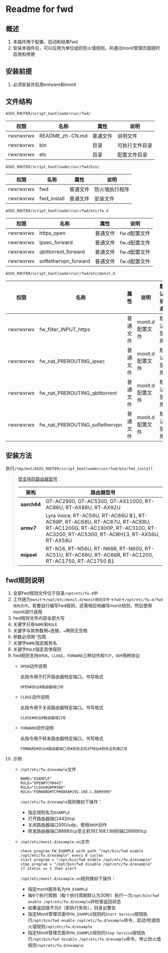 # Readme for fwd

## 概述

1. 本插件用于配置、启动和结束fwd
2. 安装本插件后，可以应用为单位组织防火墙规则，并通过monit管理页面随时启用和停用

## 安装前提

1. 必须安装并启用entware和monit

## 文件结构

`ASUS_ROUTER/script_bootloader/usr/fwd/`

| 权限      | 名称            | 属性     | 说明           |
| --------- | --------------- | -------- | -------------- |
| rwxrwxrwx | README_zh-CN.md | 普通文件 | 说明文件       |
| rwxrwxrwx | bin             | 目录     | 可执行文件目录 |
| rwxrwxrwx | etc             | 目录     | 配置文件目录   |

`ASUS_ROUTER/script_bootloader/usr/fwd/bin/`

| 权限      | 名称        | 属性     | 说明           |
| --------- | ----------- | -------- | -------------- |
| rwxrwxrwx | fwd         | 普通文件 | 防火墙执行程序 |
| rwxrwxrwx | fwd_install | 普通文件 | 安装文件       |

`ASUS_ROUTER/script_bootloader/usr/fwd/etc/fw.d`

| 权限      | 名称                 | 属性     | 说明         |
| --------- | -------------------- | -------- | ------------ |
| rwxrwxrwx | https_open           | 普通文件 | fw.d配置文件 |
| rwxrwxrwx | ipsec_forward        | 普通文件 | fw.d配置文件 |
| rwxrwxrwx | qbittorrent_forward  | 普通文件 | fw.d配置文件 |
| rwxrwxrwx | softethervpn_forward | 普通文件 | fw.d配置文件 |

`ASUS_ROUTER/script_bootloader/usr/fwd/etc/monit.d`

| 权限      | 名称                           | 属性     | 说明            | 默认状态 |
| --------- | ------------------------------ | -------- | --------------- | -------- |
| rwxrwxrwx | fw_filter_INPUT_https          | 普通文件 | monit.d配置文件 | 默认禁用 |
| rwxrwxrwx | fw_nat_PREROUTING_ipsec        | 普通文件 | monit.d配置文件 | 默认禁用 |
| rwxrwxrwx | fw_nat_PREROUTING_qbittorrent  | 普通文件 | monit.d配置文件 | 默认禁用 |
| rwxrwxrwx | fw_nat_PREROUTING_softethervpn | 普通文件 | monit.d配置文件 | 默认禁用 |

## 安装方法

执行`/tmp/mnt/ASUS_ROUTER/script_bootloader/usr/fwd/bin/fwd_install`

   > [受支持的路由器型号](https://github.com/Entware/Entware/wiki/Install-on-Asus-stock-firmware)：
   >
   > | 架构        | 路由器型号                                                                                                                                                        |
   > | ----------- | ----------------------------------------------------------------------------------------------------------------------------------------------------------------- |
   > | **aarch64** | GT-AC2900, GT-AC5300, GT-AX11000, RT-AC86U, RT-AX88U, RT-AX92U                                                                                                    |
   > | **armv7**   | Lyra Voice, RT-AC56U, RT-AC66U B1, RT-AC68P, RT-AC68U, RT-AC87U, RT-AC88U, RT-AC1200G, RT-AC1900P, RT-AC3100, RT-AC3200, RT-AC5300, RT-ACRH13, RT-AX56U, RT-AX58U |
   > | **mipsel**  | RT-N16, RT-N56U, RT-N66R, RT-N600, RT-AC51U, RT-AC66U, RT-AC66R, RT-AC1200, RT-AC1750, RT-AC1750 B1                                                               |

## fwd规则说明

1. 全部fwd规则文件位于目录`/opt/etc/fw.d`中
2. 工作链为`monit`->`/opt/etc/monit.d/monit规则文件`->`fwd`->`/opt/etc/fw.d/fwd规则文件`。若要自行编写fwd规则，还需相应地编写monit规则，然后使用monit进行调用
3. fwd规则文件内容全部大写
4. 关键字只有`NAME`和`RULE`
5. 关键字与其参数用`=`连接，`=`两侧无空格
6. 参数必须用`"`包围
7. 关键字`NAME`指定服务名
8. 关键字`RULE`指定具体规则
9. fwd规则支持`OPEN`，`CLOSE`，`FORWARD`三种动作和`TCP`，`UDP`两种协议
   - `OPEN`动作说明
            
     此指令用于打开路由器特定端口。书写格式
     ```
     OPEN#协议#路由器端口号
     ```

   - `CLOSE`动作说明
            
     此指令用于关闭路由器特定端口。书写格式
     ```
     CLOSE#协议#路由器端口号
     ```

   - `FORWARD`动作说明
            
     此指令用于转发路由器特定端口。书写格式
     ```
     FORWARD#协议#路由器端口号#目标主机IP地址#目标主机端口号
     ```
10. 示例
    - `/opt/etc/fw.d/example`文件
      ```
      NAME="EXAMPLE"
      RULE="OPEN#TCP#443"
      RULE="CLOSE#UDP#500"
      RULE="FORWARD#TCP#8888#192.168.1.88#9999"
      ```
      `/opt/etc/fw.d/example`规则做如下操作：
         
      - 指定规则名为`EXAMPLE`
      - 打开路由器端口443/tcp
      - 关闭路由器端口500/udp，使用`DROP`动作
      - 转发路由器端口8888/tcp至主机192.168.1.88的端口9999/tcp

    - `/opt/etc/monit.d/example.on`文件
      ```
      check program FW_EXAMPLE with path "/opt/bin/fwd enable /opt/etc/fw.d/example" every 6 cycles
      start program = "/opt/bin/fwd enable /opt/etc/fw.d/example"
      stop program = "/opt/bin/fwd disable /opt/etc/fw.d/example"
      if status == 1 then alert
      ```
      `/opt/etc/monit.d/example.on`规则做如下操作：

      - 指定monit服务名为`FW_EXAMPLE`
      - 每6个执行周期（每个执行周期默认为30秒）执行一次`/opt/bin/fwd enable /opt/etc/fw.d/example`并检查返回状态
      - 如果返回值不为0（即执行失败），则发出警告
      - 指定Monit管理页面中`FW_EXAMPLE`规则的`Start Service`按钮执行`/opt/bin/fwd enable /opt/etc/fw.d/example`命令，启动/检查防火墙规则`/opt/etc/fw.d/example`
      - 指定Monit管理页面中`FW_EXAMPLE`规则的`Stop Service`按钮执行`/opt/bin/fwd disable /opt/etc/fw.d/example`命令，停止防火墙规则`/opt/etc/fw.d/example`